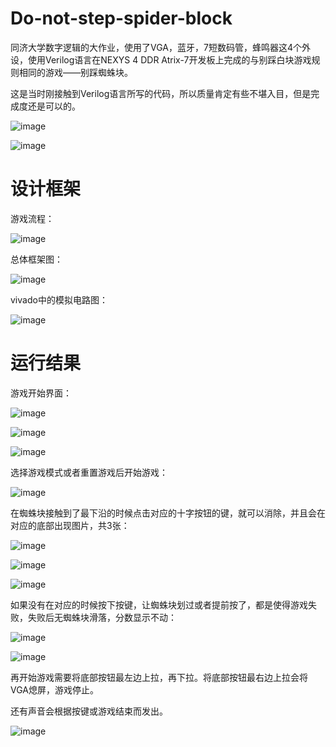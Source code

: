 # Do-not-step-spider-block

同济大学数字逻辑的大作业，使用了VGA，蓝牙，7短数码管，蜂鸣器这4个外设，使用Verilog语言在NEXYS 4 DDR Atrix-7开发板上完成的与别踩白块游戏规则相同的游戏——别踩蜘蛛块。

这是当时刚接触到Verilog语言所写的代码，所以质量肯定有些不堪入目，但是完成度还是可以的。

![image](https://user-images.githubusercontent.com/65942634/233048577-8fe5d549-b922-4e15-832c-d333d6f0ef00.png)

![image](https://user-images.githubusercontent.com/65942634/233048634-a7eb116c-0f79-463b-9306-edd5f023e7d8.png)

# 设计框架

游戏流程：

![image](https://user-images.githubusercontent.com/65942634/233050611-a1c619ac-b07a-4130-8085-eb8c78e3b280.png)

总体框架图：

![image](https://user-images.githubusercontent.com/65942634/233048710-14627161-43f9-4185-820c-b0e88d43ebbf.png)

vivado中的模拟电路图：

![image](https://user-images.githubusercontent.com/65942634/233050797-2abb9d0f-9abd-4bc1-8531-49573865dd85.png)

# 运行结果

游戏开始界面：

![image](https://user-images.githubusercontent.com/65942634/233051142-80475a4f-46cc-4857-a187-c31b2a3f8266.png)

![image](https://user-images.githubusercontent.com/65942634/233051208-ad127d43-679b-4f89-81ae-c985aa2e8e37.png)

![image](https://user-images.githubusercontent.com/65942634/233051222-aa6f8b8f-c526-4f3b-98f6-cb4a25be2594.png)

选择游戏模式或者重置游戏后开始游戏：

![image](https://user-images.githubusercontent.com/65942634/233051255-2a33459a-d186-450f-9d92-ec2cfcdb56b4.png)

在蜘蛛块接触到了最下沿的时候点击对应的十字按钮的键，就可以消除，并且会在对应的底部出现图片，共3张：

![image](https://user-images.githubusercontent.com/65942634/233051301-616e07a8-1e0f-4ff8-bdc0-2ad380258dcb.png)

![image](https://user-images.githubusercontent.com/65942634/233051325-57ba9ef6-8e32-496c-a662-eb00d8bd4d84.png)

![image](https://user-images.githubusercontent.com/65942634/233051347-2bc14033-3076-4995-8793-54c449955f6c.png)

如果没有在对应的时候按下按键，让蜘蛛块划过或者提前按了，都是使得游戏失败，失败后无蜘蛛块滑落，分数显示不动：

![image](https://user-images.githubusercontent.com/65942634/233051403-50450ba9-d2ec-4442-8b2c-4a420e663858.png)

![image](https://user-images.githubusercontent.com/65942634/233051453-1259b88a-0dce-4fdf-a6ee-31f86374efba.png)

再开始游戏需要将底部按钮最左边上拉，再下拉。将底部按钮最右边上拉会将VGA熄屏，游戏停止。

还有声音会根据按键或游戏结束而发出。

![image](https://user-images.githubusercontent.com/65942634/233051520-8f8565d8-c5bd-47b8-9ec5-11b4cc4969ac.png)

